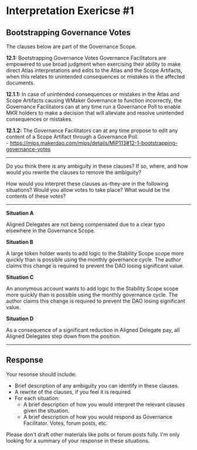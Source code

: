 # Interpretation Exericse #1

## Bootstrapping Governance Votes

The clauses below are part of the Governance Scope.  

**12.1:** Bootstrapping Governance Votes
Governance Facilitators are empowered to use broad judgment when exercising their ability to make direct Atlas interpretations and edits to the Atlas and the Scope Artifacts, when this relates to unintended consequences or mistakes in the affected documents.  

**12.1.1:**
In case of unintended consequences or mistakes in the Atlas and Scope Artifacts causing WMaker Governance to function incorrectly, the Governance Facilitators can at any time run a Governance Poll to enable MKR holders to make a decision that will alleviate and resolve unintended consequences or mistakes.  

**12.1.2:**
The Governance Facilitators can at any time propose to edit any content of a Scope Artifact through a Governance Poll.  
\- https://mips.makerdao.com/mips/details/MIP113#12-1-bootstrapping-governance-votes  

---

Do you think there is any ambiguity in these clauses? If so, where, and how would you rewrite the clauses to remove the ambiguity?

How would you interpret these clauses as-they-are in the following situations? Would you allow votes to take place? What would be the contents of these votes?

---

**Situation A**

Aligned Delegates are not being compensated due to a clear typo elsewhere in the Governance Scope.

**Situation B**

A large token holder wants to add logic to the Stability Scope scope more quickly than is possible using the monthly governance cycle. The author claims this change is required to prevent the DAO losing significant value.

**Situation C**

An anonymous account wants to add logic to the Stability Scope scope more quickly than is possible using the monthly governance cycle. The author claims this change is required to prevent the DAO losing significant value.

**Situation D**

As a consequence of a significant reduction in Aligned Delegate pay, all Aligned Delegates step down from the position. 

---

## Response

Your resonse should include:
* Brief description of any ambiguity you can identify in these clauses.
* A rewrite of the clauses, if you feel it is required.
* For each situation:
    * A brief description of how you would interpret the relevant clauses given the situation.
    * A brief description of how you would respond as Governance Facilitator. Votes, forum posts, etc. 

Please don't draft other materials like polls or forum posts fully. I'm only looking for a summary of your response in these situations. 
